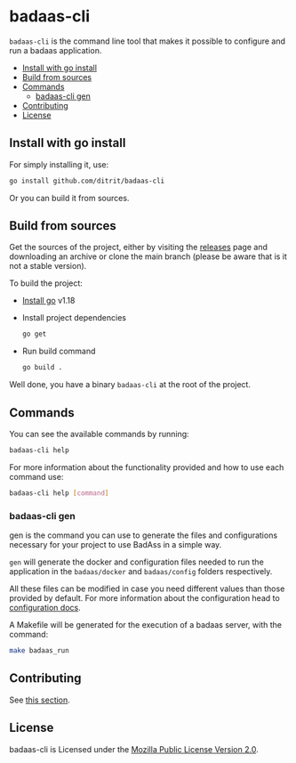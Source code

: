 # badaas-cli <!-- omit in toc -->

`badaas-cli` is the command line tool that makes it possible to configure and run a badaas application.

- [Install with go install](#install-with-go-install)
- [Build from sources](#build-from-sources)
- [Commands](#commands)
  - [badaas-cli gen](#badaas-cli-gen)
- [Contributing](#contributing)
- [License](#license)

## Install with go install

For simply installing it, use:

```bash
go install github.com/ditrit/badaas-cli
```

Or you can build it from sources.

## Build from sources

Get the sources of the project, either by visiting the [releases](https://github.com/ditrit/badaas/releases) page and downloading an archive or clone the main branch (please be aware that is it not a stable version).

To build the project:

- [Install go](https://go.dev/dl/#go1.18.4) v1.18
- Install project dependencies

    ```bash
    go get
    ```

- Run build command

    ```bash
    go build .
    ```

Well done, you have a binary `badaas-cli` at the root of the project.

## Commands

You can see the available commands by running:

```bash
badaas-cli help
```

For more information about the functionality provided and how to use each command use:

```bash
badaas-cli help [command]
```

### badaas-cli gen

gen is the command you can use to generate the files and configurations necessary for your project to use BadAss in a simple way.

`gen` will generate the docker and configuration files needed to run the application in the `badaas/docker` and `badaas/config` folders respectively.

All these files can be modified in case you need different values than those provided by default. For more information about the configuration head to [configuration docs](../../configuration.md).

A Makefile will be generated for the execution of a badaas server, with the command:

```bash
make badaas_run
```

## Contributing

See [this section](./CONTRIBUTING.md).

## License

badaas-cli is Licensed under the [Mozilla Public License Version 2.0](./LICENSE).

